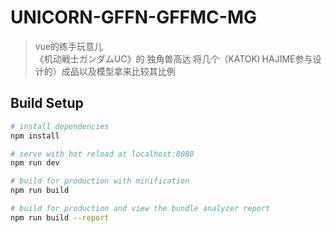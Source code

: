 # UNICORN-GFFN-GFFMC-MG

> vue的练手玩意儿  
> 《机动戦士ガンダムUC》的 独角兽高达 将几个（KATOKI HAJIME参与设计的）成品以及模型拿来比较其比例  

## Build Setup

``` bash
# install dependencies
npm install

# serve with hot reload at localhost:8080
npm run dev

# build for production with minification
npm run build

# build for production and view the bundle analyzer report
npm run build --report
```

